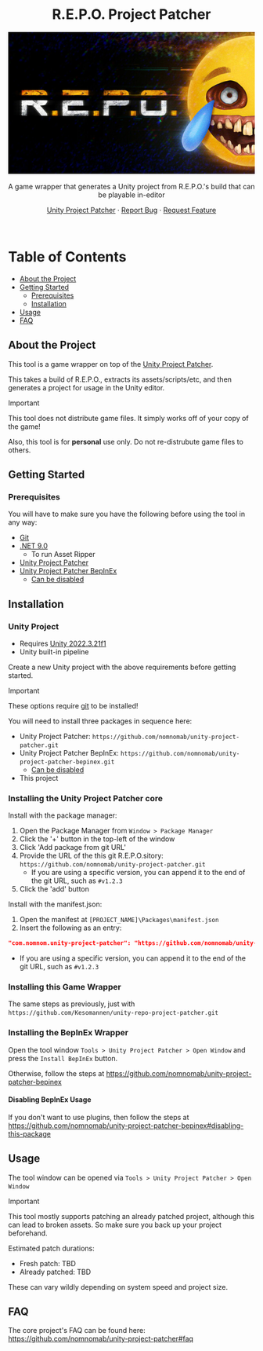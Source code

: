 <div align="center">
  <h1>R.E.P.O. Project Patcher</h1>

  <img src="images/banner.jpg" />

  <p>
    A game wrapper that generates a Unity project from R.E.P.O.'s build that can be playable in-editor
  </p>
</div>

<div align="center">

<span></span>
<a href="https://github.com/nomnomab/unity-project-patcher">Unity Project Patcher</a>
<span> · </span>
<a href="https://github.com/nomnomab/unity-project-patcher/issues/">Report Bug</a>
<span> · </span>
<a href="https://github.com/nomnomab/unity-project-patcher/issues/">Request Feature</a>

</h4>

</div>

<br />

# Table of Contents

- [About the Project](#about-the-project)
- [Getting Started](#getting-started)
  - [Prerequisites](#prerequisites)
  - [Installation](#installation)
- [Usage](#usage)
- [FAQ](#faq)

## About the Project

This tool is a game wrapper on top of the [Unity Project Patcher](https://github.com/nomnomab/unity-project-patcher).

This takes a build of R.E.P.O., extracts its assets/scripts/etc, and then generates a project for usage in the Unity editor.

> [!IMPORTANT]  
> This tool does not distribute game files. It simply works off of your copy of the game!
>
> Also, this tool is for **personal** use only. Do not re-distrubute game files to others.

## Getting Started

### Prerequisites

You will have to make sure you have the following before using the tool in any way:

- [Git](https://git-scm.com/download/win)
- [.NET 9.0](https://dotnet.microsoft.com/en-us/download/dotnet/9.0)
  - To run Asset Ripper
- [Unity Project Patcher](https://github.com/nomnomab/unity-project-patcher)
- [Unity Project Patcher BepInEx](https://github.com/nomnomab/unity-project-patcher-bepinex)
  - [Can be disabled](#disabling-bepinex-usage)

## Installation

### Unity Project

- Requires [Unity 2022.3.21f1](https://unity.com/releases/editor/whats-new/2022.3.21f1)
- Unity built-in pipeline

Create a new Unity project with the above requirements before getting started.

> [!IMPORTANT]  
> These options require [git](https://git-scm.com/download/win) to be installed!

You will need to install three packages in sequence here:

- Unity Project Patcher: `https://github.com/nomnomab/unity-project-patcher.git`
- Unity Project Patcher BepInEx: `https://github.com/nomnomab/unity-project-patcher-bepinex.git`
  - [Can be disabled](#disabling-bepinex-usage)
- This project

### Installing the Unity Project Patcher core

Install with the package manager:

1. Open the Package Manager from `Window > Package Manager`
2. Click the '+' button in the top-left of the window
3. Click 'Add package from git URL'
4. Provide the URL of the this git R.E.P.O.sitory: `https://github.com/nomnomab/unity-project-patcher.git`
   - If you are using a specific version, you can append it to the end of the git URL, such as `#v1.2.3`
5. Click the 'add' button

Install with the manifest.json:

1. Open the manifest at `[PROJECT_NAME]\Packages\manifest.json`
2. Insert the following as an entry:

```json
"com.nomnom.unity-project-patcher": "https://github.com/nomnomab/unity-project-patcher.git"
```

- If you are using a specific version, you can append it to the end of the git URL, such as `#v1.2.3`

### Installing this Game Wrapper

The same steps as previously, just with `https://github.com/Kesomannen/unity-repo-project-patcher.git`

### Installing the BepInEx Wrapper

Open the tool window `Tools > Unity Project Patcher > Open Window` and press the `Install BepInEx` button.

Otherwise, follow the steps at https://github.com/nomnomab/unity-project-patcher-bepinex

#### Disabling BepInEx Usage

If you don't want to use plugins, then follow the steps at https://github.com/nomnomab/unity-project-patcher-bepinex#disabling-this-package

## Usage

The tool window can be opened via `Tools > Unity Project Patcher > Open Window`

> [!IMPORTANT]  
> This tool mostly supports patching an already patched project, although this can lead to broken assets.
> So make sure you back up your project beforehand.

Estimated patch durations:

- Fresh patch: TBD
- Already patched: TBD

These can vary wildly depending on system speed and project size.

## FAQ

The core project's FAQ can be found here: https://github.com/nomnomab/unity-project-patcher#faq
